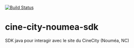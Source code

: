 [![Build Status](https://travis-ci.org/adriens/cine-city-noumea-sdk.svg?branch=master)](https://travis-ci.org/adriens/cine-city-noumea-sdk)

# cine-city-noumea-sdk
SDK java pour interagir avec le site du CineCity (Nouméa, NC)
